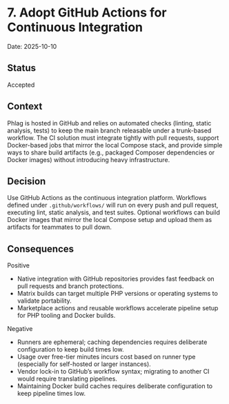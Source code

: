 # 7. Adopt GitHub Actions for Continuous Integration

Date: 2025-10-10

## Status

Accepted

## Context

Phlag is hosted in GitHub and relies on automated checks (linting, static analysis, tests) to keep the main branch releasable under a trunk-based workflow. The CI solution must integrate tightly with pull requests, support Docker-based jobs that mirror the local Compose stack, and provide simple ways to share build artifacts (e.g., packaged Composer dependencies or Docker images) without introducing heavy infrastructure.

## Decision

Use GitHub Actions as the continuous integration platform. Workflows defined under `.github/workflows/` will run on every push and pull request, executing lint, static analysis, and test suites. Optional workflows can build Docker images that mirror the local Compose setup and upload them as artifacts for teammates to pull down.

## Consequences

Positive

-   Native integration with GitHub repositories provides fast feedback on pull requests and branch protections.
-   Matrix builds can target multiple PHP versions or operating systems to validate portability.
-   Marketplace actions and reusable workflows accelerate pipeline setup for PHP tooling and Docker builds.

Negative

-   Runners are ephemeral; caching dependencies requires deliberate configuration to keep build times low.
-   Usage over free-tier minutes incurs cost based on runner type (especially for self-hosted or larger instances).
-   Vendor lock-in to GitHub’s workflow syntax; migrating to another CI would require translating pipelines.
-   Maintaining Docker build caches requires deliberate configuration to keep pipeline times low.
